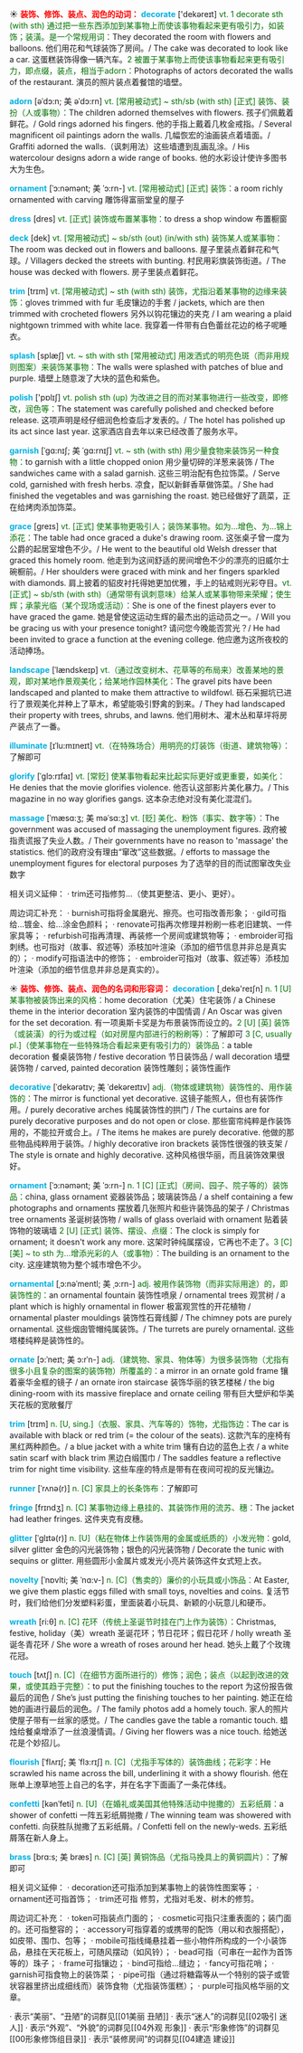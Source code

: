 ☀ <font color="red">**装饰、修饰、装点、润色的动词：**</font>
<font color="sky blue">**decorate**</font> ['dekəreɪt] 
<font color="rgb(227, 108, 9)">vt. 1 decorate sth (with sth) 通过把一些东西添加到某事物上而使该事物看起来更有吸引力，如装饰；装潢。是一个常规用词：</font>They decorated the room with flowers and balloons. 他们用花和气球装饰了房间。/ The cake was decorated to look like a car. 这蛋糕装饰得像一辆汽车。<font color="rgb(227, 108, 9)">2 被置于某事物上而使该事物看起来更有吸引力，即点缀，装点，相当于adorn：</font>Photographs of actors decorated the walls of the restaurant. 演员的照片装点着餐馆的墙壁。
           
<font color="sky blue">**adorn**</font> [əˈdɔ:n; 美 əˈdɔ:rn]
<font color="rgb(227, 108, 9)">vt. [常用被动式] ~ sth/sb (with sth) [正式] 装饰、装扮（人或事物）：</font>The children adorned themselves with flowers. 孩子们佩戴着鲜花。/ Gold rings adorned his fingers. 他的手指上戴着几枚金戒指。/ Several magnificent oil paintings adorn the walls. 几幅恢宏的油画装点着墙面。/ Graffiti adorned the walls.（讽刺用法）这些墙遭到乱画乱涂。/ His watercolour designs adorn a wide range of books. 他的水彩设计使许多图书大为生色。
           
<font color="sky blue">**ornament**</font> [ˈɔ:nəmənt; 美 ˈɔ:rn-]
<font color="rgb(227, 108, 9)">vt. [常用被动式] [正式] 装饰：</font>a room richly ornamented with carving 雕饰得富丽堂皇的屋子

<font color="sky blue">**dress**</font> [dres] 
<font color="rgb(227, 108, 9)">vt. [正式] 装饰或布置某事物：</font>to dress a shop window 布置橱窗
           
<font color="sky blue">**deck**</font> [dek]
<font color="rgb(227, 108, 9)">vt. [常用被动式] ~ sb/sth (out) (in/with sth) 装饰某人或某事物：</font>The room was decked out in flowers and balloons. 屋子里装点着鲜花和气球。/ Villagers decked the streets with bunting. 村民用彩旗装饰街道。/ The house was decked with flowers. 房子里装点着鲜花。
           
<font color="sky blue">**trim**</font> [trɪm]
<font color="rgb(227, 108, 9)">vt. [常用被动式] ~ sth (with sth) 装饰，尤指沿着某事物的边缘来装饰：</font>gloves trimmed with fur 毛皮镶边的手套 / jackets, which are then trimmed with crocheted flowers 另外以钩花镶边的夹克 / I am wearing a plaid nightgown trimmed with white lace. 我穿着一件带有白色蕾丝花边的格子呢睡衣。
           
<font color="sky blue">**splash**</font> [splæʃ]
<font color="rgb(227, 108, 9)">vt. ~ sth with sth [常用被动式] 用泼洒式的明亮色斑（而非用规则图案）来装饰某事物：</font>The walls were splashed with patches of blue and purple. 墙壁上随意泼了大块的蓝色和紫色。

<font color="sky blue">**polish**</font> ['pɒlɪʃ] 
<font color="rgb(227, 108, 9)">vt. polish sth (up) 为改进之目的而对某事物进行一些改变，即修改，润色等：</font>The statement was carefully polished and checked before release. 这项声明是经仔细润色检查后才发表的。/ The hotel has polished up its act since last year. 这家酒店自去年以来已经改善了服务水平。
           
<font color="sky blue">**garnish**</font> [ˈgɑ:nɪʃ; 美 ˈgɑ:rnɪʃ]
<font color="rgb(227, 108, 9)">vt. ~ sth (with sth) 用少量食物来装饰另一种食物：</font>to garnish with a little chopped onion 用少量切碎的洋葱来装饰 / The sandwiches came with a salad garnish. 这些三明治配有色拉饰菜。/ Serve cold, garnished with fresh herbs. 凉食，配以新鲜香草做饰菜。/ She had finished the vegetables and was garnishing the roast. 她已经做好了蔬菜，正在给烤肉添加饰菜。
           
<font color="sky blue">**grace**</font> [greɪs]
<font color="rgb(227, 108, 9)">vt. [正式] 使某事物更吸引人；装饰某事物。如为…增色、为…锦上添花：</font>The table had once graced a duke's drawing room. 这张桌子曾一度为公爵的起居室增色不少。/ He went to the beautiful old Welsh dresser that graced this homely room. 他走到为这间舒适的房间增色不少的漂亮的旧威尔士碗橱前。/ Her shoulders were graced with mink and her fingers sparkled with diamonds. 肩上披着的貂皮衬托得她更加优雅，手上的钻戒则光彩夺目。<font color="rgb(227, 108, 9)">vt. [正式] ~ sb/sth (with sth)（通常带有讽刺意味）给某人或某事物带来荣耀；使生辉；承蒙光临（某个现场或活动）：</font>She is one of the finest players ever to have graced the game. 她是曾使这运动生辉的最杰出的运动员之一。/ Will you be gracing us with your presence tonight? 请问您今晚能否赏光？/ He had been invited to grace a function at the evening college. 他应邀为这所夜校的活动捧场。
           
<font color="sky blue">**landscape**</font> [ˈlændskeɪp]
<font color="rgb(227, 108, 9)">vt.（通过改变树木、花草等的布局来）改善某地的景观，即对某地作景观美化；给某地作园林美化：</font>The gravel pits have been landscaped and planted to make them attractive to wildfowl. 砾石采掘坑已进行了景观美化并种上了草木，希望能吸引野禽的到来。/ They had landscaped their property with trees, shrubs, and lawns. 他们用树木、灌木丛和草坪将房产装点了一番。
           
<font color="sky blue">**illuminate**</font> [ɪˈlu:mɪneɪt]
<font color="rgb(227, 108, 9)">vt.（在特殊场合）用明亮的灯装饰（街道、建筑物等）：</font>了解即可

<font color="sky blue">**glorify**</font> [ˈglɔ:rɪfaɪ]
<font color="rgb(227, 108, 9)">vt. [常贬] 使某事物看起来比起实际更好或更重要，如美化：</font>He denies that the movie glorifies violence. 他否认这部影片美化暴力。/ This magazine in no way glorifies gangs. 这本杂志绝对没有美化混混们。
           
<font color="sky blue">**massage**</font> [ˈmæsɑ:ʒ; 美 məˈsɑ:ʒ]
<font color="rgb(227, 108, 9)">vt. [贬] 美化、粉饰（事实、数字等）：</font>The government was accused of massaging the unemployment figures. 政府被指责谎报了失业人数。/ Their governments have no reason to 'massage' the statistics. 他们的政府没有理由“窜改”这些数据。/ efforts to massage the unemployment figures for electoral purposes 为了选举的目的而试图窜改失业数字

相关词义延伸：
· trim还可指修剪…（使其更整洁、更小、更好）。

周边词汇补充：
· burnish可指将金属磨光、擦亮。也可指改善形象；
· gild可指给…镀金、给…涂金色颜料；
· renovate可指再次修理并粉刷一栋老旧建筑、一件家具等；
· refurbish可指再清理、再装修一个房间或建筑物等；
· embroider可指刺绣。也可指对（故事、叙述等）添枝加叶渲染（添加的细节信息并非总是真实的）；
· modify可指语法中的修饰；
· embroider可指对（故事、叙述等）添枝加叶渲染（添加的细节信息并非总是真实的）。

☀ <font color="red">**装饰、修饰、装点、润色的名词和形容词：**</font>
<font color="sky blue">**decoration**</font> [͵dekə'reɪʃn] 
<font color="rgb(227, 108, 9)">n. 1 [U] 某事物被装饰出来的风格：</font>home decoration（尤美）住宅装饰 / a Chinese theme in the interior decoration 室内装饰的中国情调 / An Oscar was given for the set decoration. 有一项奥斯卡奖是为布景装饰而设立的。<font color="rgb(227, 108, 9)">2 [U] [英] 装饰（或装潢）的行为或过程（如对房屋内部进行的粉刷等）：</font>了解即可 <font color="rgb(227, 108, 9)">3 [C, usually pl.]（使某事物在一些特殊场合看起来更有吸引力的）装饰品：</font>a table decoration 餐桌装饰物 / festive decoration 节日装饰品 / wall decoration 墙壁装饰物 / carved, painted decoration 装饰性雕刻；装饰性画作
           
<font color="sky blue">**decorative**</font> [ˈdekərətɪv; 美 ˈdekəreɪtɪv]
<font color="rgb(227, 108, 9)">adj.（物体或建筑物）装饰性的、用作装饰的：</font>The mirror is functional yet decorative. 这镜子能照人，但也有装饰作用。/ purely decorative arches 纯属装饰性的拱门 / The curtains are for purely decorative purposes and do not open or close. 那些窗帘纯粹是作装饰用的，不能拉开或合上。/ The items he makes are purely decorative. 他做的那些物品纯粹用于装饰。/ highly decorative iron brackets 装饰性很强的铁支架 / The style is ornate and highly decorative. 这种风格很华丽，而且装饰效果很好。
           
<font color="sky blue">**ornament**</font> [ˈɔ:nəmənt; 美 ˈɔ:rn-]
<font color="rgb(227, 108, 9)">n. 1 [C] [正式]（房间、园子、院子等的）装饰品：</font>china, glass ornament 瓷器装饰品；玻璃装饰品 / a shelf containing a few photographs and ornaments 摆放着几张照片和些许装饰品的架子 / Christmas tree ornaments 圣诞树装饰物 / walls of glass overlaid with ornament 贴着装饰物的玻璃墙 <font color="rgb(227, 108, 9)">2 [U] [正式] 装饰、摆设、点缀：</font>The clock is simply for ornament; it doesn't work any more. 这架时钟纯属摆设，它再也不走了。<font color="rgb(227, 108, 9)">3 [C] [美] ~ to sth 为…增添光彩的人（或事物）：</font>The building is an ornament to the city. 这座建筑物为整个城市增色不少。
                      
<font color="sky blue">**ornamental**</font> [ˌɔ:nəˈmentl; 美 ˌɔ:rn-]
<font color="rgb(227, 108, 9)">adj. 被用作装饰物（而非实际用途）的，即装饰性的：</font>an ornamental fountain 装饰性喷泉 / ornamental trees 观赏树 / a plant which is highly ornamental in flower 极富观赏性的开花植物 / ornamental plaster mouldings 装饰性石膏线脚 / The chimney pots are purely ornamental. 这些烟囱管帽纯属装饰。/ The turrets are purely ornamental. 这些塔楼纯粹是装饰性的。

<font color="sky blue">**ornate**</font> [ɔ:ˈneɪt; 美 ɔ:rˈn-]
<font color="rgb(227, 108, 9)">adj.（建筑物、家具、物体等）为很多装饰物（尤指有很多小且复杂的图案的装饰物）所覆盖的：</font>a mirror in an ornate gold frame 镶着豪华金框的镜子 / an ornate iron staircase 装饰华丽的铁艺楼梯 / the big dining-room with its massive fireplace and ornate ceiling 带有巨大壁炉和华美天花板的宽敞餐厅

<font color="sky blue">**trim**</font> [trɪm]
<font color="rgb(227, 108, 9)">n. [U, sing.]（衣服、家具、汽车等的）饰物，尤指饰边：</font>The car is available with black or red trim (= the colour of the seats). 这款汽车的座椅有黑红两种颜色。/ a blue jacket with a white trim 镶有白边的蓝色上衣 / a white satin scarf with black trim 黑边白缎围巾 / The saddles feature a reflective trim for night time visibility. 这些车座的特点是带有在夜间可视的反光镶边。

<font color="sky blue">**runner**</font> [ˈrʌnə(r)]
<font color="rgb(227, 108, 9)">n. [C] 家具上的长条饰布：</font>了解即可          

<font color="sky blue">**fringe**</font> [frɪndʒ]
<font color="rgb(227, 108, 9)">n. [C] 某事物边缘上悬挂的、其装饰作用的流苏、穗：</font>The jacket had leather fringes. 这件夹克有皮穗。
                      
<font color="sky blue">**glitter**</font> [ˈglɪtə(r)]
<font color="rgb(227, 108, 9)">n. [U]（粘在物体上作装饰用的金属或纸质的）小发光物：</font>gold, silver glitter 金色的闪光装饰物；银色的闪光装饰物 / Decorate the tunic with sequins or glitter. 用些圆形小金属片或发光小亮片装饰这件女式短上衣。
         
<font color="sky blue">**novelty**</font> [ˈnɒvlti; 美 ˈnɑ:v-]
<font color="rgb(227, 108, 9)">n. [C]（售卖的）廉价的小玩具或小饰品：</font>At Easter, we give them plastic eggs filled with small toys, novelties and coins. 复活节时，我们给他们分发塑料彩蛋，里面装着小玩具、新颖的小玩意儿和硬币。

<font color="sky blue">**wreath**</font> [ri:θ]
<font color="rgb(227, 108, 9)">n. [C] 花环（传统上圣诞节时挂在门上作为装饰）：</font>Christmas, festive, holiday（美）wreath 圣诞花环；节日花环；假日花环 / holly wreath 圣诞冬青花环 / She wore a wreath of roses around her head. 她头上戴了个玫瑰花冠。

<font color="sky blue">**touch**</font> [tʌtʃ] 
<font color="rgb(227, 108, 9)">n. [C]（在细节方面所进行的）修饰；润色；装点（以起到改进的效果，或使其趋于完整）：</font>to put the finishing touches to the report 为这份报告做最后的润色 / She’s just putting the finishing touches to her painting. 她正在给她的画进行最后的润色。/ The family photos add a homely touch. 家人的照片使屋子带有一丝家的感觉。/ The candles gave the table a romantic touch. 蜡烛给餐桌增添了一丝浪漫情调。/ Giving her flowers was a nice touch. 给她送花是个妙招儿。
           
<font color="sky blue">**flourish**</font> [ˈflʌrɪʃ; 美 ˈflɜ:rɪʃ]
<font color="rgb(227, 108, 9)">n. [C]（尤指手写体的）装饰曲线；花彩字：</font>He scrawled his name across the bill, underlining it with a showy flourish. 他在账单上潦草地签上自己的名字，并在名字下面画了一条花体线。
                      
<font color="sky blue">**confetti**</font> [kənˈfeti]
<font color="rgb(227, 108, 9)">n. [U]（在婚礼或美国其他特殊活动中抛撒的）五彩纸屑：</font>a shower of confetti 一阵五彩纸屑抛撒 / The winning team was showered with confetti. 向获胜队抛撒了五彩纸屑。/ Confetti fell on the newly-weds. 五彩纸屑落在新人身上。

<font color="sky blue">**brass**</font> [brɑ:s; 美 bræs]
<font color="rgb(227, 108, 9)">n. [C] [英] 黄铜饰品（尤指马挽具上的黄铜圆片）：</font>了解即可

相关词义延伸：
· decoration还可指添加到某事物上的装饰性图案等；
· ornament还可指首饰；
· trim还可指 修剪，尤指对毛发、树木的修剪。

周边词汇补充：
· token可指装点门面的；
· cosmetic可指只注重表面的；装门面的。还可指整容的；
· accessory可指穿着的或携带的配饰（用以和衣服搭配），如皮带、围巾、包等；
· mobile可指线绳悬挂着一些小物件所构成的一个小装饰品，悬挂在天花板上，可随风摆动（如风铃）；
· bead可指（可串在一起作为首饰等的）珠子；
· frame可指镶边；
· bind可指给…缝边；
· fancy可指花哨；
· garnish可指食物上的装饰菜；
· pipe可指（通过将糖霜等从一个特别的袋子或管状容器里挤出成细线而）装饰食物（尤指装饰蛋糕）；
· purple可指风格华丽的文章。

· 表示“美丽”、“丑陋”的词群见[[01美丽 丑陋]]
· 表示“迷人”的词群见[[02吸引 迷人]]
· 表示“外观”、“外貌”的词群见[[04外观 形象]]
· 表示“形象修饰”的词群见[[00形象修饰组目录]]
· 表示“装修房间”的词群见[[04建造 建设]]
